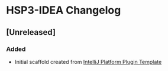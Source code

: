 <!-- Keep a Changelog guide -> https://keepachangelog.com -->

# HSP3-IDEA Changelog

## [Unreleased]
### Added
- Initial scaffold created from [IntelliJ Platform Plugin Template](https://github.com/JetBrains/intellij-platform-plugin-template)

